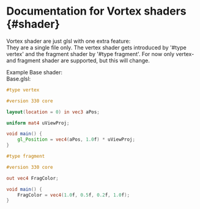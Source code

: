 # Documentation for Vortex shaders {#shader}

Vortex shader are just glsl with one extra feature:  
They are a single file only. The vertex shader gets introduced by '#type vertex' and the fragment shader by '#type fragment'.
For now only vertex- and fragment shader are supported, but this will change.

Example Base shader:  
Base.glsl:   
```glsl
#type vertex

#version 330 core

layout(location = 0) in vec3 aPos;

uniform mat4 uViewProj;

void main() {
    gl_Position = vec4(aPos, 1.0f) * uViewProj;
}

#type fragment

#version 330 core

out vec4 FragColor;

void main() {
    FragColor = vec4(1.0f, 0.5f, 0.2f, 1.0f);
}
```
